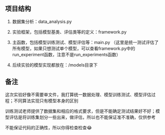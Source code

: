 ## 项目结构

1. 数据集分析：data_analysis.py

2. 实验框架，包括模型基类、评估类等的定义：framework.py

3. 主函数，包括模型训练测试、模型评估等：main.py
（这里是统一测试评估了所有模型，如果只想测试单个模型，可以查看framework.py中的run_experiment函数，注意不是run_experiments函数）

4. 后续实验的模型实现都放在：/models目录下

## 备注

这次实验好像不需要单文件，我打算统一数据处理、模型训练测试、模型评估过程；不同算法实现只有模型本身的区别

训练测试老师提供了数据集和相应的格式要求，但是不能确定测试结果好不好；模型评估是将训练集划分一些出来，做评估，所以也不能保证准不准确，仅供参考

不能保证代码的正确性，所以你得检查检查😂
